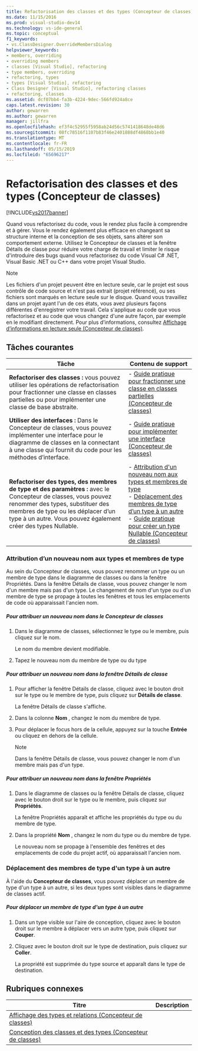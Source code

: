 ```yaml
---
title: Refactorisation des classes et des types (Concepteur de classes) | Microsoft Docs
ms.date: 11/15/2016
ms.prod: visual-studio-dev14
ms.technology: vs-ide-general
ms.topic: conceptual
f1_keywords:
- vs.ClassDesigner.OverrideMembersDialog
helpviewer_keywords:
- members, overriding
- overriding members
- classes [Visual Studio], refactoring
- type members, overriding
- refactoring, types
- types [Visual Studio], refactoring
- Class Designer [Visual Studio], refactoring classes
- refactoring, classes
ms.assetid: dcf07bb4-fa3b-4224-9dec-566fd924a8ce
caps.latest.revision: 30
author: gewarren
ms.author: gewarren
manager: jillfra
ms.openlocfilehash: ef3f4c52955f5958ab24d56c5741418648de48d6
ms.sourcegitcommit: 08fc78516f1107b83f46e2401888df4868bb1e40
ms.translationtype: MT
ms.contentlocale: fr-FR
ms.lasthandoff: 05/15/2019
ms.locfileid: "65696217"
---
```

# <a name="refactoring-classes-and-types-class-designer"></a>Refactorisation des classes et des types (Concepteur de classes)
[!INCLUDE[vs2017banner](../includes/vs2017banner.md)]

Quand vous refactorisez du code, vous le rendez plus facile à comprendre et à gérer. Vous le rendez également plus efficace en changeant sa structure interne et la conception de ses objets, sans altérer son comportement externe. Utilisez le Concepteur de classes et la fenêtre Détails de classe pour réduire votre charge de travail et limiter le risque d'introduire des bugs quand vous refactorisez du code Visual C# .NET, Visual Basic .NET ou C++ dans votre projet Visual Studio.  
  
> [!NOTE]
> Les fichiers d'un projet peuvent être en lecture seule, car le projet est sous contrôle de code source et n'est pas extrait (projet référencé), ou ses fichiers sont marqués en lecture seule sur le disque. Quand vous travaillez dans un projet ayant l'un de ces états, vous avez plusieurs façons différentes d'enregistrer votre travail. Cela s'applique au code que vous refactorisez et au code que vous changez d'une autre façon, par exemple en le modifiant directement. Pour plus d’informations, consultez [Affichage d’informations en lecture seule (Concepteur de classes)](https://msdn.microsoft.com/33e2d3a9-1668-4d10-ae56-fa09b3156e0a).  
  
## <a name="common-tasks"></a>Tâches courantes  
  
|Tâche|Contenu de support|  
|----------|------------------------|  
|**Refactoriser des classes :** vous pouvez utiliser les opérations de refactorisation pour fractionner une classe en classes partielles ou pour implémenter une classe de base abstraite.|-   [Guide pratique pour fractionner une classe en classes partielles (Concepteur de classes)](../ide/how-to-split-a-class-into-partial-classes-class-designer.md)|  
|**Utiliser des interfaces :** Dans le Concepteur de classes, vous pouvez implémenter une interface pour le diagramme de classes en la connectant à une classe qui fournit du code pour les méthodes d’interface.|-   [Guide pratique pour implémenter une interface (Concepteur de classes)](../ide/how-to-implement-an-interface-class-designer.md)|  
|**Refactoriser des types, des membres de type et des paramètres :** avec le Concepteur de classes, vous pouvez renommer des types, substituer des membres de type ou les déplacer d’un type à un autre. Vous pouvez également créer des types Nullable.|-   [Attribution d'un nouveau nom aux types et membres de type](../ide/refactoring-classes-and-types-class-designer.md#RenamingTypesAndMembers)<br />-   [Déplacement des membres de type d’un type à un autre](../ide/refactoring-classes-and-types-class-designer.md#MovingTypeMembers)<br />-   [Guide pratique pour créer un type Nullable (Concepteur de classes)](../ide/how-to-create-a-nullable-type-class-designer.md)|  
  
### <a name="RenamingTypesAndMembers"></a> Attribution d’un nouveau nom aux types et membres de type  
 Au sein du Concepteur de classes, vous pouvez renommer un type ou un membre de type dans le diagramme de classes ou dans la fenêtre Propriétés. Dans la fenêtre Détails de classe, vous pouvez changer le nom d'un membre mais pas d'un type. Le changement de nom d'un type ou d'un membre de type se propage à toutes les fenêtres et tous les emplacements de code où apparaissait l'ancien nom.  
  
##### <a name="to-rename-a-name-in-the-class-designer"></a>Pour attribuer un nouveau nom dans le Concepteur de classes  
  
1. Dans le diagramme de classes, sélectionnez le type ou le membre, puis cliquez sur le nom.  
  
     Le nom du membre devient modifiable.  
  
2. Tapez le nouveau nom du membre de type ou du type  
  
##### <a name="to-rename-a-name-in-the-class-details-window"></a>Pour attribuer un nouveau nom dans la fenêtre Détails de classe  
  
1. Pour afficher la fenêtre Détails de classe, cliquez avec le bouton droit sur le type ou le membre de type, puis cliquez sur **Détails de classe**.  
  
     La fenêtre Détails de classe s'affiche.  
  
2. Dans la colonne **Nom** , changez le nom du membre de type.  
  
3. Pour déplacer le focus hors de la cellule, appuyez sur la touche **Entrée** ou cliquez en dehors de la cellule.  
  
    > [!NOTE]
    > Dans la fenêtre Détails de classe, vous pouvez changer le nom d'un membre mais pas d'un type.  
  
##### <a name="to-rename-a-name-in-the-properties-window"></a>Pour attribuer un nouveau nom dans la fenêtre Propriétés  
  
1. Dans le diagramme de classes ou la fenêtre Détails de classe, cliquez avec le bouton droit sur le type ou le membre, puis cliquez sur **Propriétés**.  
  
     La fenêtre Propriétés apparaît et affiche les propriétés du type ou du membre de type.  
  
2. Dans la propriété **Nom** , changez le nom du type ou du membre de type.  
  
     Le nouveau nom se propage à l'ensemble des fenêtres et des emplacements de code du projet actif, où apparaissait l'ancien nom.  
  
### <a name="MovingTypeMembers"></a> Déplacement des membres de type d'un type à un autre  
 À l'aide du **Concepteur de classes**, vous pouvez déplacer un membre de type d'un type à un autre, si les deux types sont visibles dans le diagramme de classes actif.  
  
##### <a name="to-move-a-type-member-from-one-type-to-another"></a>Pour déplacer un membre de type d'un type à un autre  
  
1. Dans un type visible sur l'aire de conception, cliquez avec le bouton droit sur le membre à déplacer vers un autre type, puis cliquez sur **Couper**.  
  
2. Cliquez avec le bouton droit sur le type de destination, puis cliquez sur **Coller**.  
  
     La propriété est supprimée du type source et apparaît dans le type de destination.  
  
## <a name="related-topics"></a>Rubriques connexes  
  
|Titre|Description|  
|-----------|-----------------|  
|[Affichage des types et relations (Concepteur de classes)](../ide/viewing-types-and-relationships-class-designer.md)||  
|[Conception des classes et des types (Concepteur de classes)](../ide/designing-classes-and-types-class-designer.md)||
